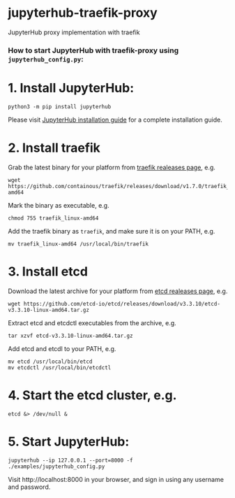 # jupyterhub-traefik-proxy

JupyterHub proxy implementation with traefik

### How to start JupyterHub with traefik-proxy using `jupyterhub_config.py`:

# 1. Install JupyterHub:

```
python3 -m pip install jupyterhub
```

Please visit [JupyterHub installation guide](https://jupyterhub.readthedocs.io/en/latest/installation-guide.html) for a complete installation guide.

# 2. Install traefik

Grab the latest binary for your platform from [traefik realeases page](https://github.com/containous/traefik/releases), e.g.

```
wget https://github.com/containous/traefik/releases/download/v1.7.0/traefik_linux-amd64
```
Mark the binary as executable, e.g.

```
chmod 755 traefik_linux-amd64
```
Add the traefik binary as `traefik`, and make sure it is on your PATH, e.g.

```
mv traefik_linux-amd64 /usr/local/bin/traefik
```

# 3. Install etcd

Download the latest archive for your platform from [etcd realeases page](https://github.com/etcd-io/etcd/releases), e.g.

```
wget https://github.com/etcd-io/etcd/releases/download/v3.3.10/etcd-v3.3.10-linux-amd64.tar.gz
```
Extract etcd and etcdctl executables from the archive, e.g.

```
tar xzvf etcd-v3.3.10-linux-amd64.tar.gz
```
Add etcd and etcdl to your PATH, e.g.

```
mv etcd /usr/local/bin/etcd
mv etcdctl /usr/local/bin/etcdctl
```

# 4. Start the etcd cluster, e.g.
```
etcd &> /dev/null &
```

# 5. Start JupyterHub:

```
jupyterhub --ip 127.0.0.1 --port=8000 -f ./examples/jupyterhub_config.py
```
Visit http://localhost:8000 in your browser, and sign in using any username and password.
